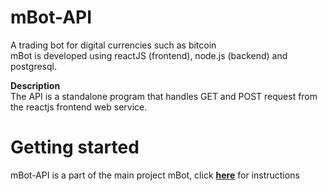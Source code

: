 # mBot-API
A trading bot for digital currencies such as bitcoin </br>
mBot is developed using reactJS (frontend), node.js (backend) and postgresql.

**Description**</br>
The API is a standalone program that handles GET and POST request from the reactjs frontend web service.

# Getting started
mBot-API is a part of the main project mBot, click [**here**](https://github.com/mjansrud/mBot/) for instructions

